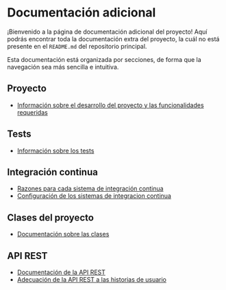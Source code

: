 # Documentación adicional

¡Bienvenido a la página de documentación adicional del proyecto! Aquí podrás
encontrar toda la documentación extra del proyecto, la cuál no está presente
en el `README.md` del repositorio principal.

Esta documentación está organizada por secciones, de forma que la navegación sea
más sencilla e intuitiva.

## Proyecto

- [Información sobre el desarrollo del proyecto y las funcionalidades requeridas](https://vol0kin.github.io/Vocabulary/project-info/info-adicional-proyecto)

## Tests

- [Información sobre los tests](https://vol0kin.github.io/Vocabulary/tests-info/info-tests)

## Integración continua

- [Razones para cada sistema de integración continua](https://vol0kin.github.io/Vocabulary/integration/razones-travis-circle)
- [Configuración de los sistemas de integracion continua](https://vol0kin.github.io/Vocabulary/integration/config-integracion)

## Clases del proyecto

- [Documentación sobre las clases](https://vol0kin.github.io/Vocabulary/Vocabulary/)

## API REST

- [Documentación de la API REST](https://vol0kin.github.io/Vocabulary/apirest/)
- [Adecuación de la API REST a las historias de usuario](https://vol0kin.github.io/Vocabulary/rest/historias-usuario-rest)